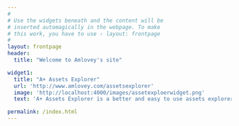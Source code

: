 ```yaml
---
#
# Use the widgets beneath and the content will be
# inserted automagically in the webpage. To make
# this work, you have to use › layout: frontpage
#
layout: frontpage
header:
  title: "Welcome to Amlovey's site"

widget1:
  title: "A+ Assets Explorer"
  url: 'http://www.amlovey.com/assetsexplorer'
  image: 'http://localhost:4000/images/assetexploerwidget.png'
  text: 'A+ Assets Explorer is a better and easy to use assets explorer extension for Unity Editor.'

permalink: /index.html
---
```

